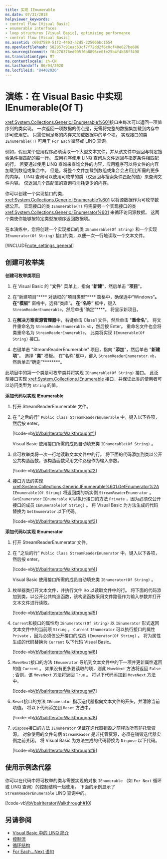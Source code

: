 ```yaml
---
title: 实现 IEnumerable
ms.date: 07/31/2018
helpviewer_keywords:
- control flow [Visual Basic]
- enumerable interfaces
- loop structures [Visual Basic], optimizing performance
- control flow [Visual Basic]
ms.assetid: c60d7589-51f2-4463-a2d5-22506bbc1554
ms.openlocfilehash: 582957c91eac63cf7f72dd2f6c0cf40e627be686
ms.sourcegitcommit: f8c270376ed905f6a8896ce0fe25b4f4b38ff498
ms.translationtype: MT
ms.contentlocale: zh-CN
ms.lasthandoff: 06/04/2020
ms.locfileid: "84402026"
---
```

# <a name="walkthrough-implementing-ienumerableof-t-in-visual-basic"></a>演练：在 Visual Basic 中实现 IEnumerable(Of T)
<xref:System.Collections.Generic.IEnumerable%601>接口由每次可以返回一项值序列的类实现。 一次返回一项数据的优点是，无需将完整的数据集加载到内存中即可使用它。 只需使用足够的内存来加载数据中的单个项。 实现接口的类 `IEnumerable(T)` 可用于 `For Each` 循环或 LINQ 查询。  
  
 例如，假设某个应用程序必须读取一个大型文本文件，并从该文件中返回与特定搜索条件相匹配的每一行。 应用程序使用 LINQ 查询从文件返回与指定条件相匹配的行。 若要通过使用 LINQ 查询来查询文件的内容，应用程序可以将文件的内容加载到数组或集合中。 但是，将整个文件加载到数组或集合会占用比所需的更多的内存。 LINQ 查询可以使用可枚举的类（仅返回与搜索条件匹配的值）来查询文件内容。 仅返回几个匹配值的查询将消耗更少的内存。  
  
 你可以创建一个实现接口的类， <xref:System.Collections.Generic.IEnumerable%601> 以将源数据作为可枚举数据公开。 实现接口的类 `IEnumerable(T)` 将需要另一个实现接口的类 <xref:System.Collections.Generic.IEnumerator%601> 来循环访问源数据。 这两个类使你能够按特定类型按顺序返回数据项。  
  
 在本演练中，您将创建一个实现接口的类 `IEnumerable(Of String)` 和一个实现 `IEnumerator(Of String)` 接口的类，以便一次一行地读取一个文本文件。  
  
[!INCLUDE[note_settings_general](~/includes/note-settings-general-md.md)]  
  
## <a name="creating-the-enumerable-class"></a>创建可枚举类  
  
**创建可枚举类项目**

1. 在 Visual Basic 的 "**文件**" 菜单上，指向 "**新建**"，然后单击 "**项目**"。

1. 在“新建项目”**** 对话框的“项目类型”**** 窗格中，确保选中“Windows”****。 在“模板”**** 窗格中，选择“类库”****。 在“名称”**** 框中，键入 `StreamReaderEnumerable`，然后单击“确定”****。 将显示新项目。

1. 在**解决方案资源管理器**中，右键单击 Class1 文件，然后单击 "**重命名**"。 将文件重命名为 `StreamReaderEnumerable.vb`，然后按 Enter。 重命名文件也会将类重命名为 `StreamReaderEnumerable`。 此类将实现 `IEnumerable(Of String)` 接口。

1. 右键单击 "StreamReaderEnumerable" 项目，指向 "**添加**"，然后单击 "**新建项**"。 选择 "**类**" 模板。 在“名称”框中，键入 `StreamReaderEnumerator.vb`，然后单击“确定”********。

 此项目中的第一个类是可枚举类并将实现 `IEnumerable(Of String)` 接口。 此泛型接口实现 <xref:System.Collections.IEnumerable> 接口，并保证此类的使用者可以访问类型为 `String` 的值。  
  
**添加代码以实现 IEnumerable**

1. 打开 StreamReaderEnumerable 文件。

2. 在 "之后的行" `Public Class StreamReaderEnumerable` 中，键入以下各项，然后按 enter。

     [!code-vb[VbVbalrIteratorWalkthrough#1](~/samples/snippets/visualbasic/VS_Snippets_VBCSharp/VbVbalrIteratorWalkthrough/VB/StreamReaderIterator.vb#1)]

   Visual Basic 使用接口所需的成员自动填充类 `IEnumerable(Of String)` 。
  
3. 此可枚举类将一次一行地读取文本文件中的行。 将下面的代码添加到类以公开公共构造函数，该构造函数采用文件路径作为输入参数。

     [!code-vb[VbVbalrIteratorWalkthrough#2](~/samples/snippets/visualbasic/VS_Snippets_VBCSharp/VbVbalrIteratorWalkthrough/VB/StreamReaderIterator.vb#2)]

4. 接口方法的实现 <xref:System.Collections.Generic.IEnumerable%601.GetEnumerator%2A> `IEnumerable(Of String)` 将返回类的新实例 `StreamReaderEnumerator` 。 `GetEnumerator` `IEnumerable` 可以执行接口的方法 `Private` ，因为必须仅公开接口的成员 `IEnumerable(Of String)` 。 将 Visual Basic 为方法生成的代码替换为 `GetEnumerator` 以下代码。

     [!code-vb[VbVbalrIteratorWalkthrough#3](~/samples/snippets/visualbasic/VS_Snippets_VBCSharp/VbVbalrIteratorWalkthrough/VB/StreamReaderIterator.vb#3)]  
  
**添加代码以实现 IEnumerator**

1. 打开 StreamReaderEnumerator 文件。

2. 在 "之后的行" `Public Class StreamReaderEnumerator` 中，键入以下各项，然后按 enter。

     [!code-vb[VbVbalrIteratorWalkthrough#4](~/samples/snippets/visualbasic/VS_Snippets_VBCSharp/VbVbalrIteratorWalkthrough/VB/StreamReaderIterator.vb#4)]

   Visual Basic 使用接口所需的成员自动填充类 `IEnumerator(Of String)` 。

3. 枚举器类打开文本文件，并执行文件 i/o 以读取文件中的行。 将下面的代码添加到类，以公开公共构造函数，该构造函数采用文件路径作为输入参数并打开文本文件进行读取。

     [!code-vb[VbVbalrIteratorWalkthrough#5](~/samples/snippets/visualbasic/VS_Snippets_VBCSharp/VbVbalrIteratorWalkthrough/VB/StreamReaderIterator.vb#5)]

4. `Current`和接口的属性均 `IEnumerator(Of String)` 以 `IEnumerator` 形式返回文本文件中的当前项 `String` 。 `Current` `IEnumerator` 可以执行接口的属性 `Private` ，因为必须仅公开接口的成员 `IEnumerator(Of String)` 。 将为属性生成的代码替换为 `Current` 以下代码 Visual Basic。

     [!code-vb[VbVbalrIteratorWalkthrough#6](~/samples/snippets/visualbasic/VS_Snippets_VBCSharp/VbVbalrIteratorWalkthrough/VB/StreamReaderIterator.vb#6)]

5. `MoveNext`接口的方法 `IEnumerator` 导航到文本文件中的下一项并更新属性返回的值 `Current` 。 如果没有更多要读取的项，则此 `MoveNext` 方法将返回 `False` ; 否则，该 `MoveNext` 方法将返回 `True` 。 将以下代码添加到 `MoveNext` 方法中。

     [!code-vb[VbVbalrIteratorWalkthrough#7](~/samples/snippets/visualbasic/VS_Snippets_VBCSharp/VbVbalrIteratorWalkthrough/VB/StreamReaderIterator.vb#7)]

6. `Reset`接口的方法 `IEnumerator` 指示迭代器指向文本文件的开头，并清除当前项值。 将以下代码添加到 `Reset` 方法中。

     [!code-vb[VbVbalrIteratorWalkthrough#8](~/samples/snippets/visualbasic/VS_Snippets_VBCSharp/VbVbalrIteratorWalkthrough/VB/StreamReaderIterator.vb#8)]

7. `Dispose`接口的方法 `IEnumerator` 保证在迭代器销毁之前释放所有非托管资源。 对象使用的文件句柄 `StreamReader` 是非托管资源，必须在销毁迭代器实例之前关闭。 将 Visual Basic 为方法生成的代码替换为 `Dispose` 以下代码。

     [!code-vb[VbVbalrIteratorWalkthrough#9](~/samples/snippets/visualbasic/VS_Snippets_VBCSharp/VbVbalrIteratorWalkthrough/VB/StreamReaderIterator.vb#9)]
  
## <a name="using-the-sample-iterator"></a>使用示例迭代器

 你可以在代码中将可枚举的类与需要实现的对象 `IEnumerable` （如 `For Next` 循环或 LINQ 查询）的控制结构一起使用。 下面的示例显示了 `StreamReaderEnumerable` LINQ 查询中的。  
  
 [!code-vb[VbVbalrIteratorWalkthrough#10](~/samples/snippets/visualbasic/VS_Snippets_VBCSharp/VbVbalrIteratorWalkthrough/VB/Module1.vb#10)]  
  
## <a name="see-also"></a>另请参阅

- [Visual Basic 中的 LINQ 简介](../linq/introduction-to-linq.md)
- [控制流](index.md)
- [循环结构](loop-structures.md)
- [For Each...Next 语句](../../../language-reference/statements/for-each-next-statement.md)
